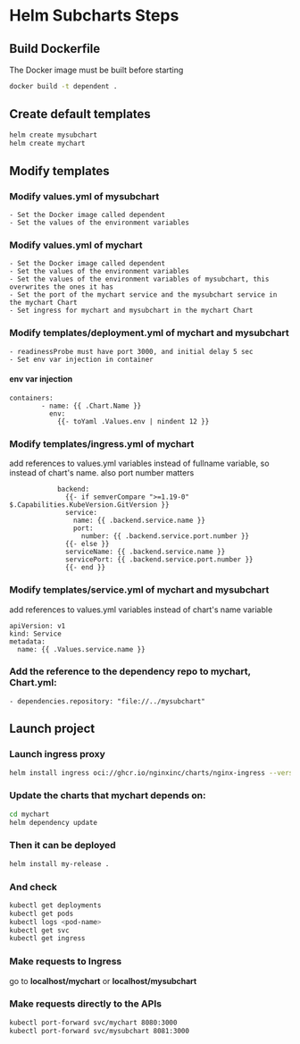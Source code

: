 # Helm Subcharts Steps


## Build Dockerfile
The Docker image must be built before starting
```bash
docker build -t dependent .
```


## Create default templates
```bash
helm create mysubchart
helm create mychart
```


## Modify templates
### Modify values.yml of mysubchart
    - Set the Docker image called dependent
    - Set the values of the environment variables

### Modify values.yml of mychart
    - Set the Docker image called dependent
    - Set the values of the environment variables
    - Set the values of the environment variables of mysubchart, this overwrites the ones it has
    - Set the port of the mychart service and the mysubchart service in the mychart Chart
    - Set ingress for mychart and mysubchart in the mychart Chart  

### Modify templates/deployment.yml of mychart and mysubchart
    - readinessProbe must have port 3000, and initial delay 5 sec
    - Set env var injection in container  
#### env var injection
```YML
containers:
        - name: {{ .Chart.Name }}
          env:
            {{- toYaml .Values.env | nindent 12 }}
```

### Modify templates/ingress.yml of mychart
add references to values.yml variables instead of fullname variable, so instead of chart's name. also port number matters
```YML
            backend:
              {{- if semverCompare ">=1.19-0" $.Capabilities.KubeVersion.GitVersion }}
              service:
                name: {{ .backend.service.name }}
                port:
                  number: {{ .backend.service.port.number }}
              {{- else }}
              serviceName: {{ .backend.service.name }}
              servicePort: {{ .backend.service.port.number }}
              {{- end }}
```

### Modify templates/service.yml of mychart and mysubchart
add references to values.yml variables instead of chart's name variable
```YML
apiVersion: v1
kind: Service
metadata:
  name: {{ .Values.service.name }}
```

### Add the reference to the dependency repo to mychart, Chart.yml:
    - dependencies.repository: "file://../mysubchart"


## Launch project
### Launch ingress proxy
```bash
helm install ingress oci://ghcr.io/nginxinc/charts/nginx-ingress --version 1.1.0
```
### Update the charts that mychart depends on:
```bash
cd mychart
helm dependency update
```
### Then it can be deployed
```bash
helm install my-release .
```
### And check
```bash
kubectl get deployments
kubectl get pods
kubectl logs <pod-name>
kubectl get svc
kubectl get ingress
```
### Make requests to Ingress
go to **localhost/mychart** or **localhost/mysubchart**  
### Make requests directly to the APIs
```bash
kubectl port-forward svc/mychart 8080:3000
kubectl port-forward svc/mysubchart 8081:3000
```